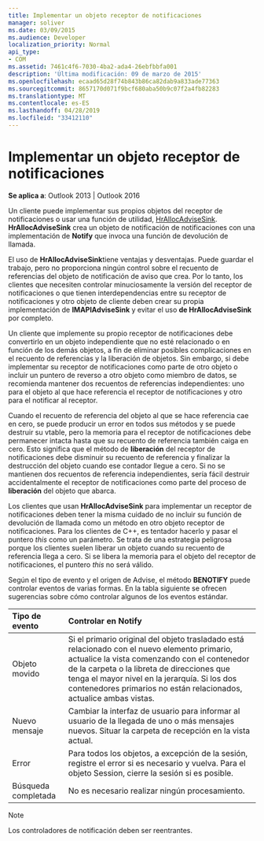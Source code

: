 ```yaml
---
title: Implementar un objeto receptor de notificaciones
manager: soliver
ms.date: 03/09/2015
ms.audience: Developer
localization_priority: Normal
api_type:
- COM
ms.assetid: 7461c4f6-7030-4ba2-ada4-26ebfbbfa001
description: 'Última modificación: 09 de marzo de 2015'
ms.openlocfilehash: ecaad65d28f74b843b86ca82dab9a833ade77363
ms.sourcegitcommit: 8657170d071f9bcf680aba50b9c07f2a4fb82283
ms.translationtype: MT
ms.contentlocale: es-ES
ms.lasthandoff: 04/28/2019
ms.locfileid: "33412110"
---
```

# <a name="implementing-an-advise-sink-object"></a>Implementar un objeto receptor de notificaciones

  
  
**Se aplica a**: Outlook 2013 | Outlook 2016 
  
Un cliente puede implementar sus propios objetos del receptor de notificaciones o usar una función de utilidad, [HrAllocAdviseSink](hrallocadvisesink.md). **HrAllocAdviseSink** crea un objeto de notificación de notificaciones con una implementación de **Notify** que invoca una función de devolución de llamada. 
  
El uso de **HrAllocAdviseSink**tiene ventajas y desventajas. Puede guardar el trabajo, pero no proporciona ningún control sobre el recuento de referencias del objeto de notificación de aviso que crea. Por lo tanto, los clientes que necesiten controlar minuciosamente la versión del receptor de notificaciones o que tienen interdependencias entre su receptor de notificaciones y otro objeto de cliente deben crear su propia implementación de **IMAPIAdviseSink** y evitar el uso **de HrAllocAdviseSink** por completo. 
  
Un cliente que implemente su propio receptor de notificaciones debe convertirlo en un objeto independiente que no esté relacionado o en función de los demás objetos, a fin de eliminar posibles complicaciones en el recuento de referencias y la liberación de objetos. Sin embargo, si debe implementar su receptor de notificaciones como parte de otro objeto o incluir un puntero de reverso a otro objeto como miembro de datos, se recomienda mantener dos recuentos de referencias independientes: uno para el objeto al que hace referencia el receptor de notificaciones y otro para el notificar al receptor. 
  
Cuando el recuento de referencia del objeto al que se hace referencia cae en cero, se puede producir un error en todos sus métodos y se puede destruir su vtable, pero la memoria para el receptor de notificaciones debe permanecer intacta hasta que su recuento de referencia también caiga en cero. Esto significa que el método de **liberación** del receptor de notificaciones debe disminuir su recuento de referencia y finalizar la destrucción del objeto cuando ese contador llegue a cero. Si no se mantienen dos recuentos de referencia independientes, sería fácil destruir accidentalmente el receptor de notificaciones como parte del proceso de **liberación** del objeto que abarca. 
  
Los clientes que usan **HrAllocAdviseSink** para implementar un receptor de notificaciones deben tener la misma cuidado de no incluir su función de devolución de llamada como un método en otro objeto receptor de notificaciones. Para los clientes de C++, es tentador hacerlo y pasar el puntero _this_ como un parámetro. Se trata de una estrategia peligrosa porque los clientes suelen liberar un objeto cuando su recuento de referencia llega a cero. Si se libera la memoria para el objeto del receptor de notificaciones, el puntero _this_ no será válido. 
  
Según el tipo de evento y el origen de Advise, el método **BENOTIFY** puede controlar eventos de varias formas. En la tabla siguiente se ofrecen sugerencias sobre cómo controlar algunos de los eventos estándar. 
  
|**Tipo de evento**|**Controlar en Notify**|
|:-----|:-----|
|Objeto movido  <br/> |Si el primario original del objeto trasladado está relacionado con el nuevo elemento primario, actualice la vista comenzando con el contenedor de la carpeta o la libreta de direcciones que tenga el mayor nivel en la jerarquía. Si los dos contenedores primarios no están relacionados, actualice ambas vistas.  <br/> |
|Nuevo mensaje  <br/> |Cambiar la interfaz de usuario para informar al usuario de la llegada de uno o más mensajes nuevos. Situar la carpeta de recepción en la vista actual.  <br/> |
|Error  <br/> |Para todos los objetos, a excepción de la sesión, registre el error si es necesario y vuelva. Para el objeto Session, cierre la sesión si es posible.  <br/> |
|Búsqueda completada  <br/> |No es necesario realizar ningún procesamiento.  <br/> |
   
> [!NOTE]
> Los controladores de notificación deben ser reentrantes. 
  


